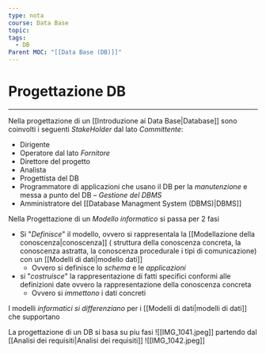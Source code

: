 ```yaml
---
type: nota
course: Data Base
topic: 
tags:
  - DB
Parent MOC: "[[Data Base (DB)]]"
---
```


# Progettazione DB
---
Nella progettazione di un [[Introduzione ai Data Base|Database]] sono coinvolti i seguenti _StakeHolder_
dal lato _Committente_:
- Dirigente 
- Operatore
dal lato _Fornitore_
- Direttore del progetto
- Analista
- Progettista del DB
- Programmatore di applicazioni che usano il DB
per la _manutenzione_ e messa a punto del DB – _Gestione del DBMS_ 
- Amministratore del [[Database Managment System (DBMS)|DBMS]]



Nella Progettazione di un _Modello informatico_ si passa per 2 fasi
- Si "_Definisce_" il modello, ovvero si rappresentala la [[Modellazione della conoscenza|conoscenza]] ( struttura della conoscenza concreta, la conoscenza astratta, la conoscenza procedurale i tipi di comunicazione) con un [[Modelli di dati|modello dati]]
	- Ovvero si definisce lo _schema_ e le _applicazioni_
- si "_costruisce_" la rappresentazione di fatti specifici conformi alle definizioni date ovvero la rappresentazione della conoscenza concreta
	- Ovvero si _immettono_ i dati concreti


I modelli _informatici si differenziano_ per i [[Modelli di dati|modelli di dati]] che supportano



La progettazione di un DB si basa su piu fasi 
![[IMG_1041.jpeg]]
partendo dal [[Analisi dei requisiti|Analisi dei requisiti]] 
![[IMG_1042.jpeg]]